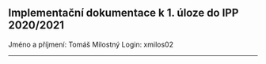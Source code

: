 ## Implementační dokumentace k 1. úloze do IPP 2020/2021
Jméno a příjmení: Tomáš Milostný
Login: xmilos02

---
